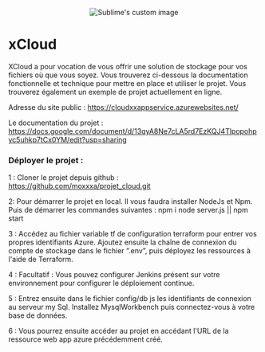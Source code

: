 


<p align="center">
  <img src="https://storagecloudxx.blob.core.windows.net/5-stanislas/5_clouds.png" alt="Sublime's custom image"/>
</p>

# xCloud

XCloud a pour vocation de vous offrir une solution de stockage pour vos fichiers où que vous soyez.
Vous trouverez ci-dessous la documentation fonctionnelle et technique pour mettre en place et utiliser le projet.
Vous trouverez également un exemple de projet actuellement en ligne.

Adresse du site public : https://cloudxxappservice.azurewebsites.net/

Le documentation du projet : https://docs.google.com/document/d/13qyA8Ne7cLA5rd7EzKQJ4Tlpopohpyc5uhkp7tCx0YM/edit?usp=sharing


### Déployer le projet :


1 : Cloner le projet depuis github : https://github.com/moxxxa/projet_cloud.git

2: Pour démarrer le projet en local. Il vous faudra installer NodeJs et Npm. Puis de démarrer les commandes suivantes :
npm i
node server.js || npm start

3 : Accédez au fichier variable tf de configuration terraform pour entrer vos propres identifiants Azure. Ajoutez ensuite la chaîne de connexion du compte de stockage dans le fichier “.env”, puis déployez les ressources à l'aide de Terraform.

4 : Facultatif : Vous pouvez configurer Jenkins présent sur votre environnement pour configurer le déploiement continue.

5 : Entrez ensuite dans le fichier config/db js les identifiants de connexion au serveur my Sql. Installez MysqlWorkbench puis connectez-vous à votre base de données.

6 : Vous pourrez ensuite accéder au projet en accédant l'URL de la ressource web app azure précédemment créé.

